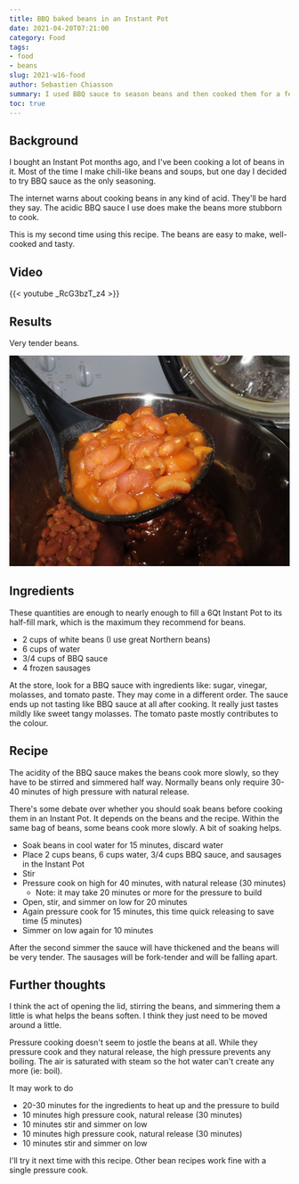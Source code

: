 ```yaml
---
title: BBQ baked beans in an Instant Pot
date: 2021-04-20T07:21:00
category: Food
tags:
- food
- beans
slug: 2021-w16-food
author: Sebastien Chiasson
summary: I used BBQ sauce to season beans and then cooked them for a few hours. With the BBQ sauce they take a longer time to cook. The results are very tasty.
toc: true
---
```


## Background

I bought an Instant Pot months ago, and I've been cooking a lot of beans in it. Most of the time I make chili-like beans and soups, but one day I decided to try BBQ sauce as the only seasoning.

The internet warns about cooking beans in any kind of acid. They'll be hard they say. The acidic BBQ sauce I use does make the beans more stubborn to cook.

This is my second time using this recipe. The beans are easy to make, well-cooked and tasty.

## Video

{{< youtube _RcG3bzT_z4 >}}

## Results

Very tender beans.

![Beans in a laddle](IMG_1168.JPG)

## Ingredients

These quantities are enough to nearly enough to fill a 6Qt Instant Pot to its half-fill mark, which is the maximum they recommend for beans.

  * 2 cups of white beans (I use great Northern beans)
  * 6 cups of water
  * 3/4 cups of BBQ sauce
  * 4 frozen sausages

At the store, look for a BBQ sauce with ingredients like: sugar, vinegar, molasses, and tomato paste. They may come in a different order. The sauce ends up not tasting like BBQ sauce at all after cooking. It really just tastes mildly like sweet tangy molasses. The tomato paste mostly contributes to the colour.

## Recipe

The acidity of the BBQ sauce makes the beans cook more slowly, so they have to be stirred and simmered half way. Normally beans only require 30-40 minutes of high pressure with natural release.

There's some debate over whether you should soak beans before cooking them in an Instant Pot. It depends on the beans and the recipe. Within the same bag of beans, some beans cook more slowly. A bit of soaking helps.

  * Soak beans in cool water for 15 minutes, discard water
  * Place 2 cups beans, 6 cups water, 3/4 cups BBQ sauce, and sausages in the Instant Pot
  * Stir
  * Pressure cook on high for 40 minutes, with natural release (30 minutes)
    * Note: it may take 20 minutes or more for the pressure to build
  * Open, stir, and simmer on low for 20 minutes
  * Again pressure cook for 15 minutes, this time quick releasing to save time (5 minutes)
  * Simmer on low again for 10 minutes

After the second simmer the sauce will have thickened and the beans will be very tender. The sausages will be fork-tender and will be falling apart.

## Further thoughts

I think the act of opening the lid, stirring the beans, and simmering them a little is what helps the beans soften. I think they just need to be moved around a little.

Pressure cooking doesn't seem to jostle the beans at all. While they pressure cook and they natural release, the high pressure prevents any boiling. The air is saturated with steam so the hot water can't create any more (ie: boil).

It may work to do

  * 20-30 minutes for the ingredients to heat up and the pressure to build
  * 10 minutes high pressure cook, natural release (30 minutes)
  * 10 minutes stir and simmer on low
  * 10 minutes high pressure cook, natural release (30 minutes)
  * 10 minutes stir and simmer on low

I'll try it next time with this recipe. Other bean recipes work fine with a single pressure cook.
